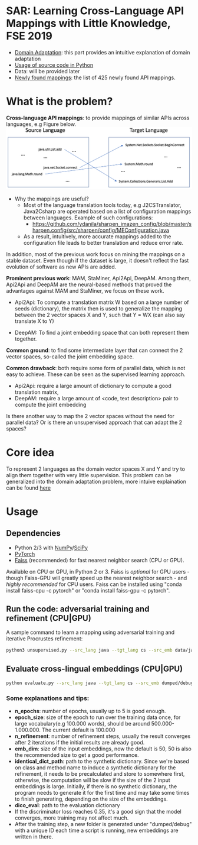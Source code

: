 # SAR: Learning Cross-Language API Mappings with Little Knowledge, FSE 2019
* [Domain Adaptation](https://github.com/bdqnghi/SAR_mapping/blob/master/DOMAIN_ADAPTATION.md): this part provides an intuitive explanation of domain adaptation
* [Usage of source code in Python](https://github.com/bdqnghi/SAR_mapping/blob/master/README.md#usage)
* Data: will be provided later
* [Newly found mappings](https://github.com/bdqnghi/SAR_mapping/blob/master/new_found/new_found_apis.csv): the list of 425 newly found API mappings.
  
# What is the problem?
**Cross-language API mappings**: to provide mappings of similar APIs across languages, e.g Figure below.
![Task](figs/task.png)

* Why the mappings are useful?
  - Most of the language translation tools today, e.g J2CSTranslator, Java2Csharp are operated based on a list of configuration mappings between languages. Example of such configurations:
    - https://github.com/ydanila/sharpen_imazen_config/blob/master/sharpen.config/src/sharpen/config/MEConfiguration.java
  - As a result, intuitively, more accurate mappings added to the configuration file leads to better translation and reduce error rate.

In addition, most of the previous work focus on mining the mappings on a stable dataset. Even though if the dataset is large, it doesn't reflect the fast evolution of software as new APIs are added.

**Prominent previous work**: MAM, StaMiner, Api2Api, DeepAM. Among them, Api2Api and DeepAM are the neural-based methods that proved the advantages against MAM and StaMiner, we focus on these work.


* Api2Api: To compute a translation matrix W based on a large number of  seeds (dictionary), the matrix then is used to generalize the mapping between the 2 vector spaces X and Y, such that Y = WX (can also say translate X to Y)

* DeepAM: To find a joint embedding space that can both represent them together.

**Common ground**: to find some intermediate layer that can connect the 2 vector spaces, so-called the joint embedding space.

**Common drawback**: both require some form of parallel data, which is not easy to achieve. These can be seen as the supervised learning approach.

* Api2Api: require a large amount of dictionary to compute a good translation matrix, 
* DeepAM: require a large amount of <code, text description> pair to compute the joint embedding

Is there another way to map the 2 vector spaces without the need for parallel data? Or is there an unsupervised approach that can adapt the 2 spaces?

# Core idea
To represent 2 languages as the domain vector spaces X and Y and try to align them together with very little supervision. This problem can be generalized into the domain adaptation problem, more intuive explaination can be found [here](https://github.com/djxvii/fse2019/blob/master/DOMAIN_ADAPTATION.md)

# Usage


## Dependencies
* Python 2/3 with [NumPy](http://www.numpy.org/)/[SciPy](https://www.scipy.org/)
* [PyTorch](http://pytorch.org/)
* [Faiss](https://github.com/facebookresearch/faiss) (recommended) for fast nearest neighbor search (CPU or GPU).

Available on CPU or GPU, in Python 2 or 3. Faiss is *optional* for GPU users - though Faiss-GPU will greatly speed up the nearest neighbor search - and *highly recommended* for CPU users. Faiss can be installed using "conda install faiss-cpu -c pytorch" or "conda install faiss-gpu -c pytorch".


## Run the code: adversarial training and refinement (CPU|GPU)
A sample command to learn a mapping using adversarial training and iterative Procrustes refinement:
```bash
python3 unsupervised.py --src_lang java --tgt_lang cs --src_emb data/java_vectors_sdk_functions_api_tokens_with_keywords_50_15.txt --tgt_emb data/cs_vectors_sdk_functions_api_tokens_with_keywords_50_15.txt --n_refinement 2 --emb_dim 50 --max_vocab 300000 --epoch_size 100000 --n_epochs 1 --identical_dict_path "dict/candidates_dict.txt" --dico_eval "eval/java-cs.txt"
```
## Evaluate cross-lingual embeddings (CPU|GPU)

```bash
python evaluate.py --src_lang java --tgt_lang cs --src_emb dumped/debug/some_id/vectors-java.txt --tgt_emb dumped/debug/some_id/vectors-cs.txt --dico_eval "eval/java-cs.txt" --max_vocab 200000
```
### Some explanations and tips:
* **n_epochs**: number of epochs, usually up to 5 is good enough.
* **epoch_size**: size of the epoch to run over the training data once, for large vocabulary(e.g 100.000 words), should be around 500.000-1.000.000. The current default is 100.000
* **n_refinement**: number of refinement steps, usually the result converges after 2 iterations if the initial results are already good.
* **emb_dim**: size of the input embeddings, now the default is 50, 50 is also the recommended size to get a good performance. 
* **identical_dict_path**: path to the synthetic dictionary. Since we're based on class and method name to induce a synthetic dictionary for the refinement, it needs to be precalculated and store to somewhere first, otherwise, the computation will be slow if the size of the 2 input embeddings is large. Initially, if there is no synthetic dictionary, the program needs to generate it for the first time and may take some times to finish generating, depending on the size of the embeddings.
* **dico_eval**: path to the evaluation dictionary
* If the discriminator loss reaches 0.35, it's a good sign that the model converges, more training may not affect much.
* After the training step, a new folder is generated under "dumped/debug" with a unique ID each time a script is running, new embeddings are written in there.
